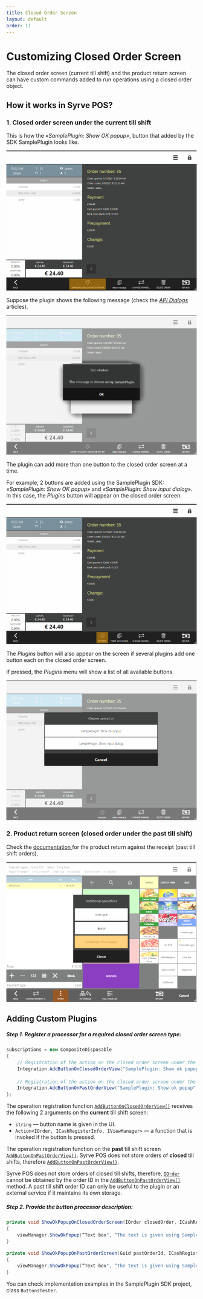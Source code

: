 ```yaml
---
title: Closed Order Screen 
layout: default
order: 17
---
```

# Customizing Closed Order Screen #

The closed order screen (current till shift) and the product return screen can have custom commands added to run operations using a closed order object.

## How it works in Syrve POS?

### 1. Closed order screen under the current till shift

This is how the *«SamplePlugin: Show OK popup»*, button that added by the SDK SamplePlugin looks like.

![ButtonOnClosedOrder](../../img/actionOnClosedOrderView/buttonOnClosedOrder.png) 


Suppose the plugin shows the following message (check the [*API Dialogs*](ViewManager.html "API Dialogs") articles).

![ActionOnClosedOrderView](../../img/actionOnClosedOrderView/actionOnClosedOrderView.png) 

The plugin can add more than one button to the closed order screen at a time.


For example, 2 buttons are added using the SamplePlugin SDK: *«SamplePlugin: Show OK popup»* and *«SamplePlugin: Show input dialog»*. In this case, the *Plugins* button will appear on the closed order screen.

![ButtonsOnClosedOrder](../../img/actionOnClosedOrderView/buttonsOnClosedOrder.png) 

The *Plugins* button will also appear on the screen if several plugins add one button each on the closed order screen.

If pressed, the *Plugins* menu will show a list of all available buttons.

![ActionsOnClosedOrderView](../../img/actionOnClosedOrderView/actionsOnClosedOrderView.png) 


### 2. Product return screen (closed order under the past till shift)

Check the [documentation ](https://en.syrve.help/articles/#!syrve-pos-8-5/product-return) for the product return against the receipt (past till shift orders).

![ButtonOnPastOrderView](../../img/actionOnClosedOrderView/buttonOnPastOrderView.png) 

## Adding Custom Plugins

##### Step 1. Register a processor for a required closed order screen type:
 
```cs
subscriptions = new CompositeDisposable
{
	// Registration of the action on the closed order screen under the current till shift
	Integration.AddButtonOnClosedOrderView("SamplePlugin: Show ok popup", ShowOkPopupOnClosedOrderScreen),
	
	// Registration of the action on the closed order screen under the past till shift
	Integration.AddButtonOnPastOrderView("SamplePlugin: Show ok popup", ShowOkPopupOnPastOrderScreen),
};
``` 

The operation registration function [`AddButtonOnClosedOrderView()`](https://syrve.github.io/front.api.sdk/v6/html/M_Resto_Front_Api_Extensions_PluginIntegrationServiceExtensions_AddButtonOnClosedOrderView.htm) receives the following 2 arguments on the **current** till shift screen:

- `string` — button name is given in the UI.
- `Action<IOrder, ICashRegisterInfo, IViewManager>` — a function that is invoked if the button is pressed.

The operation registration function on the **past** till shift screen [`AddButtonOnPastOrderView()`](https://syrve.github.io/front.api.sdk/v6/html/M_Resto_Front_Api_Extensions_PluginIntegrationServiceExtensions_AddButtonOnPastOrderView.htm).
Syrve POS does not store orders of **closed** till shifts, therefore [`AddButtonOnPastOrderView()`](https://syrve.github.io/front.api.sdk/v6/html/M_Resto_Front_Api_Extensions_PluginIntegrationServiceExtensions_AddButtonOnPastOrderView.htm).

Syrve POS does not store orders of closed till shifts, therefore, [`IOrder`](https://syrve.github.io/front.api.sdk/v6/html/T_Resto_Front_Api_Data_Orders_IOrder.htm) cannot be obtained by the order ID in the [`AddButtonOnPastOrderView()`](https://syrve.github.io/front.api.sdk/v6/html/M_Resto_Front_Api_Extensions_PluginIntegrationServiceExtensions_AddButtonOnPastOrderView.htm) method. A past till shift order ID can only be useful to the plugin or an external service if it maintains its own storage.

##### Step 2. Provide the button processor description:

```cs
private void ShowOkPopupOnClosedOrderScreen(IOrder closedOrder, ICashRegisterInfo cashRegister, IViewManager viewManager)
{
	viewManager.ShowOkPopup(“Text box", “The text is given using SamplePlugin");
}
```

```cs
private void ShowOkPopupOnPastOrderScreen(Guid pastOrderId, ICashRegisterInfo cashRegister, IViewManager viewManager)
{
	viewManager.ShowOkPopup(“Text box", “The text is given using SamplePlugin");
}
```
 
You can check implementation examples in the SamplePlugin SDK project, class `ButtonsTester`.